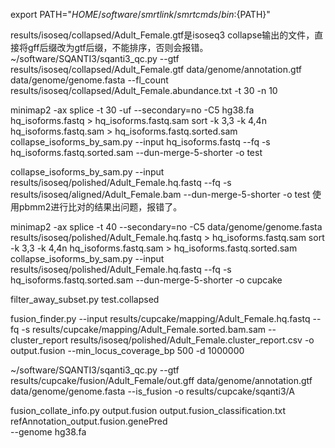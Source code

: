 export PATH="${HOME}/software/smrtlink/smrtcmds/bin:${PATH}"

results/isoseq/collapsed/Adult_Female.gtf是isoseq3 collapse输出的文件，直接将gff后缀改为gtf后缀，不能排序，否则会报错。
~/software/SQANTI3/sqanti3_qc.py --gtf results/isoseq/collapsed/Adult_Female.gtf  data/genome/annotation.gtf data/genome/genome.fasta --fl_count results/isoseq/collapsed/Adult_Female.abundance.txt -t 30 -n 10



minimap2 -ax splice -t 30 -uf --secondary=no -C5 hg38.fa hq_isoforms.fastq > hq_isoforms.fastq.sam
sort -k 3,3 -k 4,4n hq_isoforms.fastq.sam > hq_isoforms.fastq.sorted.sam
collapse_isoforms_by_sam.py --input hq_isoforms.fastq --fq -s hq_isoforms.fastq.sorted.sam --dun-merge-5-shorter -o test



collapse_isoforms_by_sam.py --input results/isoseq/polished/Adult_Female.hq.fastq --fq -s results/isoseq/aligned/Adult_Female.bam --dun-merge-5-shorter -o test
使用pbmm2进行比对的结果出问题，报错了。


minimap2 -ax splice -t 40 --secondary=no -C5 data/genome/genome.fasta results/isoseq/polished/Adult_Female.hq.fastq > hq_isoforms.fastq.sam
sort -k 3,3 -k 4,4n hq_isoforms.fastq.sam > hq_isoforms.fastq.sorted.sam
collapse_isoforms_by_sam.py --input results/isoseq/polished/Adult_Female.hq.fastq --fq -s hq_isoforms.fastq.sorted.sam --dun-merge-5-shorter -o cupcake


filter_away_subset.py test.collapsed


fusion_finder.py --input results/cupcake/mapping/Adult_Female.hq.fastq --fq -s results/cupcake/mapping/Adult_Female.sorted.bam.sam --cluster_report results/isoseq/polished/Adult_Female.cluster_report.csv -o output.fusion --min_locus_coverage_bp 500 -d 1000000


~/software/SQANTI3/sqanti3_qc.py --gtf results/cupcake/fusion/Adult_Female/out.gff data/genome/annotation.gtf data/genome/genome.fasta --is_fusion -o results/cupcake/sqanti3/A


fusion_collate_info.py output.fusion output.fusion_classification.txt \
      refAnnotation_output.fusion.genePred \
      --genome hg38.fa
